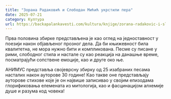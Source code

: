 ```yaml
---
title: "Зорана Радаковић и Слободан Мићић укрстили пера"
date: 2025-07-21
category: Култура
url: https://backapalankavesti.com/kultura/knjige/zorana-radakovic-i-slobodan-micic-ukrstili-pera/
---
```


Прва половина збирке представљена је као оглед на једноставност у поезији након објављеног прозног дела. Да би књижевност била квалитетна, не мора нужно бити и компликована. Песме су писане у рими, слободног стила и настале су као реакција на данашње време, посматрајући сопствене емоције, као и друге око ње.

АНИМУС представља својеврсну збирку од 25 изабраних песама насталих након ауторове 30 године! Као такве оне представљају ауторове стихове које је он највише записивао у својим епизодама глорификовања елемената из митологија, као и фасцинацијом алхемије душе и разума код човека!
